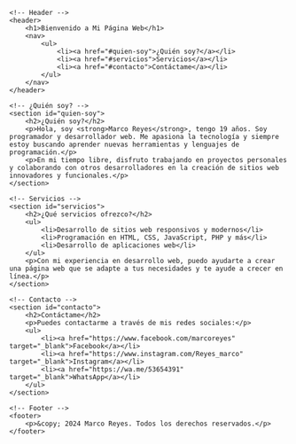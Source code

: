 <!DOCTYPE html>
<html lang="es">
<head>
    <meta charset="UTF-8">
    <meta name="viewport" content="width=device-width, initial-scale=1.0">
    <title>Mi Página Web</title>
    <link rel="stylesheet" href="style.css">
</head>
<body>

    <!-- Header -->
    <header>
        <h1>Bienvenido a Mi Página Web</h1>
        <nav>
            <ul>
                <li><a href="#quien-soy">¿Quién soy?</a></li>
                <li><a href="#servicios">Servicios</a></li>
                <li><a href="#contacto">Contáctame</a></li>
            </ul>
        </nav>
    </header>

    <!-- ¿Quién soy? -->
    <section id="quien-soy">
        <h2>¿Quién soy?</h2>
        <p>Hola, soy <strong>Marco Reyes</strong>, tengo 19 años. Soy programador y desarrollador web. Me apasiona la tecnología y siempre estoy buscando aprender nuevas herramientas y lenguajes de programación.</p>
        <p>En mi tiempo libre, disfruto trabajando en proyectos personales y colaborando con otros desarrolladores en la creación de sitios web innovadores y funcionales.</p>
    </section>

    <!-- Servicios -->
    <section id="servicios">
        <h2>¿Qué servicios ofrezco?</h2>
        <ul>
            <li>Desarrollo de sitios web responsivos y modernos</li>
            <li>Programación en HTML, CSS, JavaScript, PHP y más</li>
            <li>Desarrollo de aplicaciones web</li>
        </ul>
        <p>Con mi experiencia en desarrollo web, puedo ayudarte a crear una página web que se adapte a tus necesidades y te ayude a crecer en línea.</p>
    </section>

    <!-- Contacto -->
    <section id="contacto">
        <h2>Contáctame</h2>
        <p>Puedes contactarme a través de mis redes sociales:</p>
        <ul>
            <li><a href="https://www.facebook.com/marcoreyes" target="_blank">Facebook</a></li>
            <li><a href="https://www.instagram.com/Reyes_marco" target="_blank">Instagram</a></li>
            <li><a href="https://wa.me/53654391" target="_blank">WhatsApp</a></li>
        </ul>
    </section>

    <!-- Footer -->
    <footer>
        <p>&copy; 2024 Marco Reyes. Todos los derechos reservados.</p>
    </footer>

</body>
</html>
